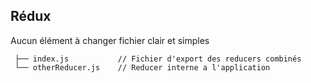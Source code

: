## Rédux

Aucun élément à changer fichier clair et simples

     ├── index.js           // Fichier d'export des reducers combinés
     └── otherReducer.js    // Reducer interne a l'application